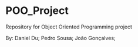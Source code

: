 # POO_Project
Repository for Object Oriented Programming project 

By:
Daniel Du;
Pedro Sousa;
João Gonçalves;
